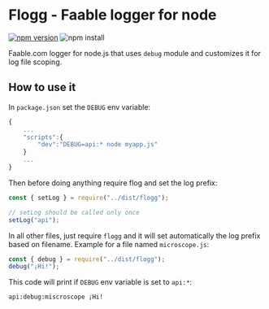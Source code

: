 
# Flogg - Faable logger for node

[![npm version](https://badge.fury.io/js/flogg.svg)](https://badge.fury.io/js/flogg)
![npm install](https://nodei.co/npm/@faable/flogg.png?mini=true)

Faable.com logger for node.js that uses `debug` module and customizes it for log file scoping.

## How to use it

In `package.json` set the `DEBUG` env variable:

```javascript
{
    ...
    "scripts":{
        "dev":"DEBUG=api:* node myapp.js"
    }
    ...
}
```

Then before doing anything require flog and set the log prefix:

```javascript
const { setLog } = require("../dist/flogg");

// setLog should be called only once
setLog("api");
```

In all other files, just require `flogg` and it will set automatically the log prefix based on filename. Example for a file named `microscope.js`:

```javascript
const { debug } = require("../dist/flogg");
debug("¡Hi!");
```

This code will print if `DEBUG` env variable is set to `api:*`:
```
api:debug:miscroscope ¡Hi!
```